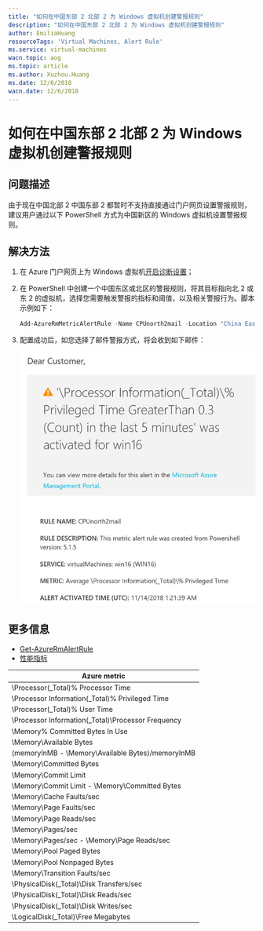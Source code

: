 ```yaml
---
title: "如何在中国东部 2 北部 2 为 Windows 虚拟机创建警报规则"
description: "如何在中国东部 2 北部 2 为 Windows 虚拟机创建警报规则"
author: EmiliaHuang
resourceTags: 'Virtual Machines, Alert Rule'
ms.service: virtual-machines
wacn.topic: aog
ms.topic: article
ms.author: Xuzhou.Huang
ms.date: 12/6/2018
wacn.date: 12/6/2018
---
```


# 如何在中国东部 2 北部 2 为 Windows 虚拟机创建警报规则

## 问题描述

由于现在中国北部 2 中国东部 2 都暂时不支持直接通过门户网页设置警报规则，建议用户通过以下 PowerShell 方式为中国新区的 Windows 虚拟机设置警报规则。

## 解决方法

1. 在 Azure 门户网页上为 Windows 虚拟机[开启诊断设置](https://docs.azure.cn/virtual-machines/windows/monitor#diagnostics-and-metrics)；

2. 在 PowerShell 中创建一个中国东区或北区的警报规则，将其目标指向北 2 或东 2 的虚拟机，选择您需要触发警报的指标和阈值，以及相关警报行为。脚本示例如下：

    ```powershell
    Add-AzureRmMetricAlertRule -Name CPUnorth2mail -Location "China East" -ResourceGroup "test-east" -TargetResourceId "/subscriptions/19a55c58-8bxxxxxxx0c99/resourceGroups/Lab/providers/Microsoft.Compute/virtualMachines/test" -MetricName "\Processor Information(_Total)\% Privileged Time" -Operator GreaterThan -Threshold 0.4 -WindowSize 00:05:00 -TimeAggregationOperator Average -Action $actionEmail
    ```

3. 配置成功后，如您选择了邮件警报方式，将会收到如下邮件：

    ![01](media/aog-virtual-machines-howto-create-alert-rules-in-china-east2-or-north2/01.png)

## 更多信息

* [Get-AzureRmAlertRule](https://docs.microsoft.com/azure/monitoring-and-diagnostics/alert-metric-classic#with-powershell)
* [性能指标](https://docs.azure.cn/monitoring-and-diagnostics/monitoring-supported-metrics#microsoftcomputevirtualmachines)

|Azure metric|
|----|
|\Processor(_Total)\% Processor Time|
|\Processor Information(_Total)\% Privileged Time|
|\Processor(_Total)\% User Time|
|\Processor Information(_Total)\Processor Frequency|
|\Memory\% Committed Bytes In Use|
|\Memory\Available Bytes|
|(memoryInMB - \Memory\Available Bytes)/memoryInMB|
|\Memory\Committed Bytes|
|\Memory\Commit Limit|
|\Memory\Commit Limit - \Memory\Committed Bytes|
|\Memory\Cache Faults/sec|
|\Memory\Page Faults/sec|
|\Memory\Page Reads/sec|
|\Memory\Pages/sec|
|\Memory\Pages/sec - \Memory\Page Reads/sec|
|\Memory\Pool Paged Bytes|
|\Memory\Pool Nonpaged Bytes|
|\Memory\Transition Faults/sec|
|\PhysicalDisk(_Total)\Disk Transfers/sec|
|\PhysicalDisk(_Total)\Disk Reads/sec|
|\PhysicalDisk(_Total)\Disk Writes/sec|
|\LogicalDisk(_Total)\Free Megabytes|